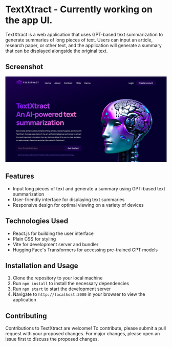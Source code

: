 # TextXtract - Currently working on the app UI.

TextXtract is a web application that uses GPT-based text summarization to generate summaries of long pieces of text. Users can input an article, research paper, or other text, and the application will generate a summary that can be displayed alongside the original text.

## Screenshot

![Alt text](/src/Textxtract.png)

## Features

- Input long pieces of text and generate a summary using GPT-based text summarization
- User-friendly interface for displaying text summaries
- Responsive design for optimal viewing on a variety of devices

## Technologies Used

- React.js for building the user interface
- Plain CSS for styling
- Vite for development server and bundler
- Hugging Face's Transformers for accessing pre-trained GPT models

## Installation and Usage

1. Clone the repository to your local machine
2. Run `npm install` to install the necessary dependencies
3. Run `npm start` to start the development server
4. Navigate to `http://localhost:3000` in your browser to view the application

## Contributing

Contributions to TextXtract are welcome! To contribute, please submit a pull request with your proposed changes. For major changes, please open an issue first to discuss the proposed changes.
